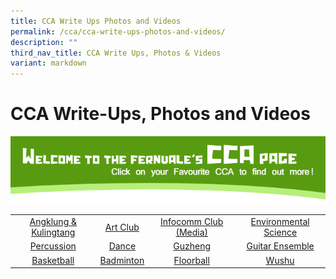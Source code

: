 ```yaml
---
title: CCA Write Ups Photos and Videos
permalink: /cca/cca-write-ups-photos-and-videos/
description: ""
third_nav_title: CCA Write Ups, Photos & Videos
variant: markdown
---
```

# CCA Write-Ups, Photos and Videos

![](/images/Cca/CCA-Hdr.png)

|                 |                       |                         |                     |
|:---------------:|:---------------------:|:-----------------------:|:-------------------:|
| [Angklung &amp; Kulingtang](/angklungkulintangensemble/)|   [Art Club](https://www.fernvalepri.moe.edu.sg/cca/CCA-Write-Ups-Photos-and-Videos/art-club/)      | [Infocomm Club (Media)](https://www.fernvalepri.moe.edu.sg/cca/CCA-Write-Ups-Photos-and-Videos/infocomm-club-media/)  |  [Environmental Science](https://www.fernvalepri.moe.edu.sg/cca/CCA-Write-Ups-Photos-and-Videos/environmental-science/) |   [Scouts](https://www.fernvalepri.moe.edu.sg/cca/CCA-Write-Ups-Photos-and-Videos/scouts/) <br>     |
| [ Percussion](https://www.fernvalepri.moe.edu.sg/cca/CCA-Write-Ups-Photos-and-Videos/percussion/)     |    [Dance](https://www.fernvalepri.moe.edu.sg/cca/CCA-Write-Ups-Photos-and-Videos/dance/)              |      [Guzheng](https://www.fernvalepri.moe.edu.sg/cca/CCA-Write-Ups-Photos-and-Videos/guzheng/)            | [Guitar Ensemble](https://www.fernvalepri.moe.edu.sg/cca/CCA-Write-Ups-Photos-and-Videos/guitar-ensemble/) <br> |
|  [Basketball](https://www.fernvalepri.moe.edu.sg/cca/CCA-Write-Ups-Photos-and-Videos/basketball/)     |       [Badminton](https://www.fernvalepri.moe.edu.sg/cca/CCA-Write-Ups-Photos-and-Videos/badminton/)       |      [ Floorball](/cca/CCA-Write-Ups-Photos-and-Videos/floorball/) |  [Wushu](https://www.fernvalepri.moe.edu.sg/cca/CCA-Write-Ups-Photos-and-Videos/wushu/)              |
